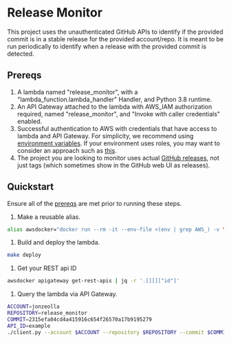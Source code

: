 # Release Monitor

This project uses the unauthenticated GitHub APIs to identify if the provided commit is in a stable release for the provided account/repo. It is meant to be run periodically to identify when a release with the provided commit is detected.

## Prereqs
1. A lambda named "release_monitor", with a "lambda_function.lambda_handler" Handler, and Python 3.8 runtime.
1. An API Gateway attached to the lambda with AWS_IAM authorization required, named "release_monitor", and "Invoke with caller credentials" enabled.
1. Successful authentication to AWS with credentials that have access to lambda and API Gateway. For simplicity, we recommend using [environment variables](https://docs.aws.amazon.com/cli/latest/userguide/cli-configure-envvars.html). If your environment uses roles, you may want to consider an approach such as [this](https://github.com/JonZeolla/Configs/blob/15f088ff9a61ba9dffd4912914801692fd37eb60/apple/productivity/.zshrc#L160-L187).
1. The project you are looking to monitor uses actual [GitHub releases](https://docs.github.com/en/free-pro-team@latest/github/administering-a-repository/about-releases), not just tags (which sometimes show in the GitHub web UI as releases).

## Quickstart
Ensure all of the [prereqs](#prereqs) are met prior to running these steps.

1. Make a reusable alias.
```bash
alias awsdocker="docker run --rm -it --env-file <(env | grep AWS_) -v \$(pwd):/usr/src/app/ -v \${HOME}/.aws:/root/.aws seiso/easy_infra:latest-terraform-aws aws"
```
1. Build and deploy the lambda.
```bash
make deploy
```
1. Get your REST api ID
```bash
awsdocker apigateway get-rest-apis | jq -r '.[][]["id"]'
```
1. Query the lambda via API Gateway.
```bash
ACCOUNT=jonzeolla
REPOSITORY=release_monitor
COMMIT=2315efa04cd4a415916c654f26570a17b9195279
API_ID=example
./client.py --account $ACCOUNT --repository $REPOSITORY --commit $COMMIT --rest-api-id $API_ID
```

